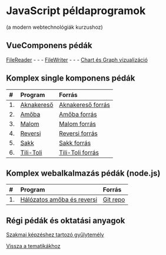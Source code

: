 # JavaScript példaprogramok 

(a modern webtechnológiák kurzushoz)

## VueComponens pédák

[FileReader](/examples/webexamples/FileReader.html) -  -  - 
[FileWriter](/examples/webexamples/FileWriter.html) -  -  - 
[Chart és Graph vizualizáció](/examples/webexamples/ChartJS.html)

## Komplex single komponens pédák 

| #    | Program                                             | Forrás                                                            |
| :--- | :-------------------------------------------------- | :---------------------------------------------------------------- |
| 1.   | [Aknakereső](/examples/webexamples/Aknakereso.html) | [Aknakereső forrás](/examples/webexamples/Aknakereso_forras.html) |
| 2.   | [Amőba](/examples/webexamples/Amoba.html)           | [Amőba forrás](/examples/webexamples/Amoba_forras.html)           |
| 3.   | [Malom](/examples/webexamples/Malom.html)           | [Malom forrás](/examples/webexamples/Malom_forras.html)           |
| 4.   | [Reversi](/examples/webexamples/Reversi.html)       | [Reversi forrás](/examples/webexamples/Reversi_forras.html)       |
| 5.   | [Sakk](/examples/webexamples/Sakk.html)             | [Sakk forrás](/examples/webexamples/Sakk_forras.html)             |
| 6.   | [Tili-Toli](/examples/webexamples/tilitoli.html)    | [Tili-Toli forrás](/examples/webexamples/tilitoli_src.html)|

## Komplex webalkalmazás pédák (node.js)

| #    | Program                                                               | Forrás                                       |
| :--- | :-------------------------------------------------------------------- | :------------------------------------------- |
| 1.   | [Hálózatos amőba és reversi](http://www.inf.u-szeged.hu/u/tnemeth_5/) | [Git repo](https://github.com/tomuwhu/ssech) |

## Régi pédák és oktatási anyagok

[Szakmai képzéshez tartozó gyűlytemély](http://tom.uw.hu/index.php)

[Vissza a tematikákhoz](/subjects/)

